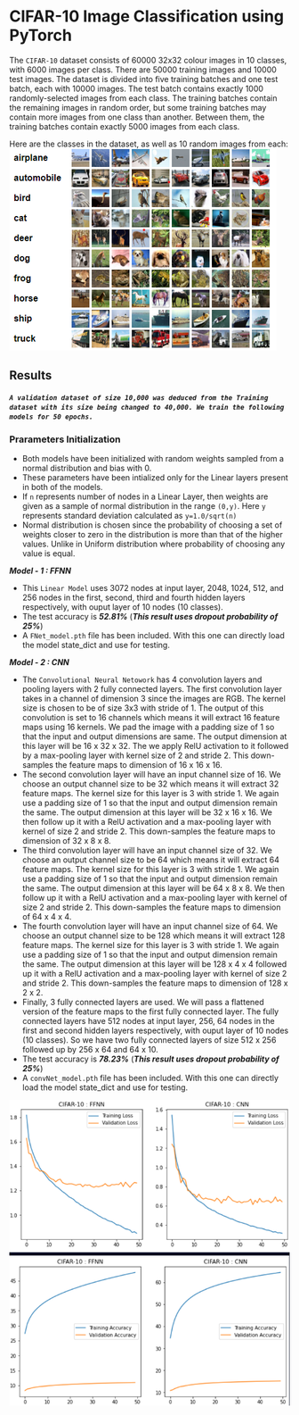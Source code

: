 # CIFAR-10 Image Classification using PyTorch

The `CIFAR-10` dataset consists of 60000 32x32 colour images in 10 classes, with 6000 images per class. There are 50000 training images and 10000 test images.
The dataset is divided into five training batches and one test batch, each with 10000 images. The test batch contains exactly 1000 randomly-selected images from each class. The training batches contain the remaining images in random order, but some training batches may contain more images from one class than another. Between them, the training batches contain exactly 5000 images from each class.

Here are the classes in the dataset, as well as 10 random images from each:
![](https://github.com/NvsYashwanth/CIFAR-10-Image-Classification/blob/master/Images/cifar10.png)

## Results
***`A validation dataset of size 10,000 was deduced from the Training dataset with its size being changed to 40,000. We train the following models for 50 epochs.`***

### Prarameters Initialization
* Both models have been initialized with random weights sampled from a normal distribution and bias with 0.
* These parameters have been intialized only for the Linear layers present in both of the models.
* If `n` represents number of nodes in a Linear Layer, then weights are given as a sample of normal distribution in the range `(0,y)`. Here `y` represents standard deviation calculated as `y=1.0/sqrt(n)`
* Normal distribution is chosen since the probability of choosing a set of weights closer to zero in the distribution is more than that of the higher values. Unlike in Uniform distribution where probability of choosing any value is equal.

***Model - 1 : FFNN***
* This `Linear Model` uses 3072 nodes at input layer, 2048, 1024, 512, and 256 nodes in the first, second, third and fourth hidden layers respectively, with ouput layer of 10 nodes (10 classes).
* The test accuracy is ***52.81%*** (***This result uses dropout probability of 25%***)
* A  `FNet_model.pth` file has been included. With this one can directly load the model state_dict and use for testing.

***Model - 2 : CNN***
* The `Convolutional Neural Netowork` has 4 convolution layers and pooling layers with 2 fully connected layers. The first convolution layer takes in a channel of dimension 3 since the images are RGB. The kernel size is chosen to be of size 3x3 with stride of 1. The output of this convolution is set to 16 channels which means it will extract 16 feature maps using 16 kernels. We pad the image with a padding size of 1 so that the input and output dimensions are same. The output dimension at this layer will be 16 x 32 x 32. The we apply RelU activation to it followed by a max-pooling layer with kernel size of 2 and stride 2. This down-samples the feature maps to dimension of 16 x 16 x 16.
* The second convolution layer will have an input channel size of 16. We choose an output channel size to be 32 which means it will extract 32 feature maps. The kernel size for this layer is 3 with stride 1. We again use a padding size of 1 so that the input and output dimension remain the same. The output dimension at this layer will be 32 x 16 x 16. We then follow up it with a RelU activation and a max-pooling layer with kernel of size 2 and stride 2. This down-samples the feature maps to dimension of 32 x 8 x 8.
* The third convolution layer will have an input channel size of 32. We choose an output channel size to be 64 which means it will extract 64 feature maps. The kernel size for this layer is 3 with stride 1. We again use a padding size of 1 so that the input and output dimension remain the same. The output dimension at this layer will be 64 x 8 x 8. We then follow up it with a RelU activation and a max-pooling layer with kernel of size 2 and stride 2. This down-samples the feature maps to dimension of 64 x 4 x 4.
* The fourth convolution layer will have an input channel size of 64. We choose an output channel size to be 128 which means it will extract 128 feature maps. The kernel size for this layer is 3 with stride 1. We again use a padding size of 1 so that the input and output dimension remain the same. The output dimension at this layer will be 128 x 4 x 4 followed up it with a RelU activation and a max-pooling layer with kernel of size 2 and stride 2. This down-samples the feature maps to dimension of 128 x 2 x 2.
* Finally, 3 fully connected layers are used. We will pass a flattened version of the feature maps to the first fully connected layer. The fully connected layers have 512 nodes at input layer, 256, 64 nodes in the first and second hidden layers respectively, with ouput layer of 10 nodes (10 classes). So we have two fully connected layers of size 512 x 256 followed up by 256 x 64 and 64 x 10.
* The test accuracy is ***78.23%*** (***This result uses dropout probability of 25%***)
* A `convNet_model.pth` file has been included. With this one can directly load the model state_dict and use for testing.

<p align='center'>
  <img src='https://github.com/NvsYashwanth/CIFAR-10-Image-Classification/blob/master/Images/cifar%20loss%20curve.png'>
</p>
